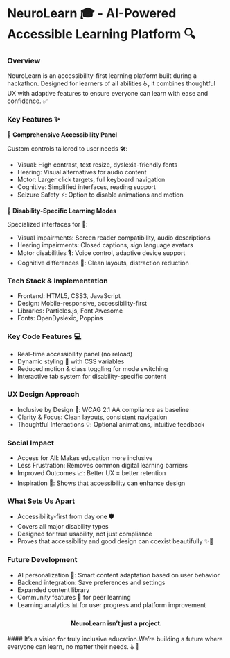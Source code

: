 # NeuroLearn 🎓 - AI-Powered Accessible Learning Platform 🔍

### Overview

NeuroLearn is an accessibility-first learning platform built during a hackathon. Designed for learners of all abilities ♿, it combines thoughtful UX with adaptive features to ensure everyone can learn with ease and confidence. ✅

### Key Features ✨

**🔧 Comprehensive Accessibility Panel**

Custom controls tailored to user needs 🛠️:
* Visual: High contrast, text resize, dyslexia-friendly fonts
* Hearing: Visual alternatives for audio content
* Motor: Larger click targets, full keyboard navigation
* Cognitive: Simplified interfaces, reading support
* Seizure Safety ⚡: Option to disable animations and motion

**🎯 Disability-Specific Learning Modes**

Specialized interfaces for 🎯:
* Visual impairments: Screen reader compatibility, audio descriptions
* Hearing impairments: Closed captions, sign language avatars
* Motor disabilities 🎙️: Voice control, adaptive device support
* Cognitive differences 🧩: Clean layouts, distraction reduction

### Tech Stack & Implementation
* Frontend: HTML5, CSS3, JavaScript
* Design: Mobile-responsive, accessibility-first
* Libraries: Particles.js, Font Awesome
* Fonts: OpenDyslexic, Poppins

### Key Code Features 💻
* Real-time accessibility panel (no reload)
* Dynamic styling 🎨 with CSS variables
* Reduced motion & class toggling for mode switching
* Interactive tab system for disability-specific content

### UX Design Approach
* Inclusive by Design 🧠: WCAG 2.1 AA compliance as baseline
* Clarity & Focus: Clean layouts, consistent navigation
* Thoughtful Interactions 💡: Optional animations, intuitive feedback

### Social Impact
* Access for All: Makes education more inclusive
* Less Frustration: Removes common digital learning barriers
* Improved Outcomes 📈: Better UX = better retention
* Inspiration 🌟: Shows that accessibility can enhance design

### What Sets Us Apart
* Accessibility-first from day one 🛡️
* Covers all major disability types
* Designed for true usability, not just compliance
* Proves that accessibility and good design can coexist beautifully ✨💫

### Future Development
* AI personalization 🤖: Smart content adaptation based on user behavior
* Backend integration: Save preferences and settings
* Expanded content library
* Community features 👥 for peer learning
* Learning analytics 📊 for user progress and platform improvement

<h4 align="center"><strong>NeuroLearn isn’t just a project.</strong></h4>
#### It’s a vision for truly inclusive education.We’re building a future where everyone can learn, no matter their needs. ♿📘
